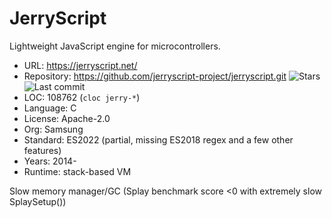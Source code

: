 # JerryScript

Lightweight JavaScript engine for microcontrollers.

* URL:        https://jerryscript.net/
* Repository: https://github.com/jerryscript-project/jerryscript.git <img src="https://img.shields.io/github/stars/jerryscript-project/jerryscript?label=&style=flat-square" alt="Stars"><img src="https://img.shields.io/github/last-commit/jerryscript-project/jerryscript?label=&style=flat-square" alt="Last commit">
* LOC:        108762 (`cloc jerry-*`)
* Language:   C
* License:    Apache-2.0
* Org:        Samsung
* Standard:   ES2022 (partial, missing ES2018 regex and a few other features)
* Years:      2014-
* Runtime:    stack-based VM

Slow memory manager/GC (Splay benchmark score <0 with extremely slow SplaySetup())
